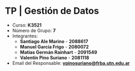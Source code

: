# TP | Gestión de Datos

- Curso: **K3521**
- Número de Grupo: **7**
- Integrantes:
  - **Santiago Ale Marino** - **2088617**
  - **Manuel García Frigo** - **2080072**
  - **Matías Germán Rainhart** - **2091549**
  - **Valentín Pino Suriano** - **2081118**
- Email del Responsable: **<vpinosuriano@frba.utn.edu.ar>**
